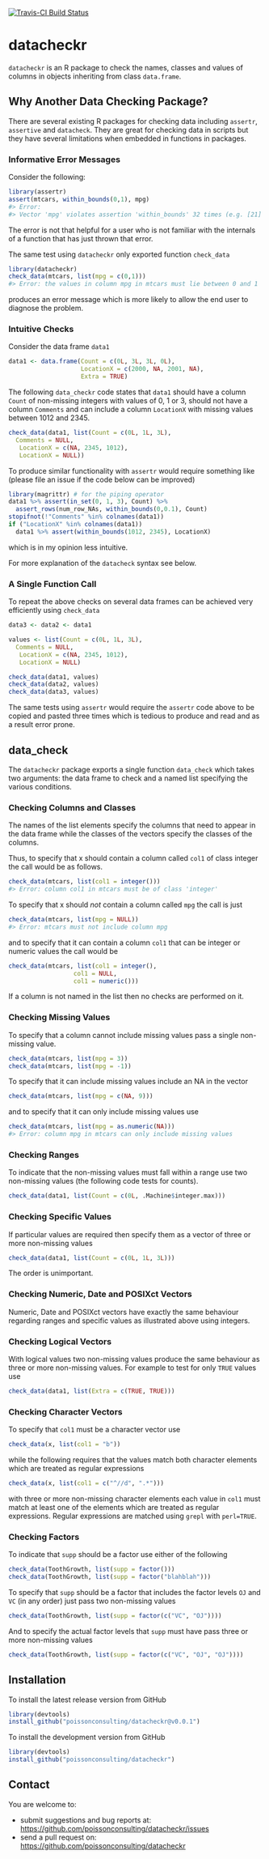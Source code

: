 <!-- README.md is generated from README.Rmd. Please edit that file -->
[![Travis-CI Build Status](https://travis-ci.org/poissonconsulting/datacheckr.svg?branch=master)](https://travis-ci.org/poissonconsulting/datacheckr)

datacheckr
==========

`datacheckr` is an R package to check the names, classes and values of columns in objects inheriting from class `data.frame`.

Why Another Data Checking Package?
----------------------------------

There are several existing R packages for checking data including `assertr`, `assertive` and `datacheck`. They are great for checking data in scripts but they have several limitations when embedded in functions in packages.

### Informative Error Messages

Consider the following:

``` r
library(assertr)
assert(mtcars, within_bounds(0,1), mpg)
#> Error: 
#> Vector 'mpg' violates assertion 'within_bounds' 32 times (e.g. [21] at index 1)
```

The error is not that helpful for a user who is not familiar with the internals of a function that has just thrown that error.

The same test using `datacheckr` only exported function `check_data`

``` r
library(datacheckr)
check_data(mtcars, list(mpg = c(0,1)))
#> Error: the values in column mpg in mtcars must lie between 0 and 1
```

produces an error message which is more likely to allow the end user to diagnose the problem.

### Intuitive Checks

Consider the data frame `data1`

``` r
data1 <- data.frame(Count = c(0L, 3L, 3L, 0L), 
                    LocationX = c(2000, NA, 2001, NA), 
                    Extra = TRUE)
```

The following `data_checkr` code states that `data1` should have a column `Count` of non-missing integers with values of 0, 1 or 3, should not have a column `Comments` and can include a column `LocationX` with missing values between 1012 and 2345.

``` r
check_data(data1, list(Count = c(0L, 1L, 3L), 
  Comments = NULL, 
   LocationX = c(NA, 2345, 1012),
   LocationX = NULL))
```

To produce similar functionality with `assertr` would require something like (please file an issue if the code below can be improved)

``` r
library(magrittr) # for the piping operator
data1 %>% assert(in_set(0, 1, 3), Count) %>%
  assert_rows(num_row_NAs, within_bounds(0,0.1), Count)
stopifnot(!"Comments" %in% colnames(data1))
if ("LocationX" %in% colnames(data1))
  data1 %>% assert(within_bounds(1012, 2345), LocationX)
```

which is in my opinion less intuitive.

For more explanation of the `datacheck` syntax see below.

### A Single Function Call

To repeat the above checks on several data frames can be achieved very efficiently using `check_data`

``` r
data3 <- data2 <- data1

values <- list(Count = c(0L, 1L, 3L), 
  Comments = NULL, 
   LocationX = c(NA, 2345, 1012),
   LocationX = NULL)

check_data(data1, values)
check_data(data2, values)
check_data(data3, values)
```

The same tests using `assertr` would require the `assertr` code above to be copied and pasted three times which is tedious to produce and read and as a result error prone.

data\_check
-----------

The `datacheckr` package exports a single function `data_check` which takes two arguments: the data frame to check and a named list specifying the various conditions.

### Checking Columns and Classes

The names of the list elements specify the columns that need to appear in the data frame while the classes of the vectors specify the classes of the columns.

Thus, to specify that x should contain a column called `col1` of class integer the call would be as follows.

``` r
check_data(mtcars, list(col1 = integer()))
#> Error: column col1 in mtcars must be of class 'integer'
```

To specify that x should *not* contain a column called `mpg` the call is just

``` r
check_data(mtcars, list(mpg = NULL))
#> Error: mtcars must not include column mpg
```

and to specify that it can contain a column `col1` that can be integer or numeric values the call would be

``` r
check_data(mtcars, list(col1 = integer(), 
                  col1 = NULL, 
                  col1 = numeric()))
```

If a column is not named in the list then no checks are performed on it.

### Checking Missing Values

To specify that a column cannot include missing values pass a single non-missing value.

``` r
check_data(mtcars, list(mpg = 3))
check_data(mtcars, list(mpg = -1))
```

To specify that it can include missing values include an NA in the vector

``` r
check_data(mtcars, list(mpg = c(NA, 9)))
```

and to specify that it can only include missing values use

``` r
check_data(mtcars, list(mpg = as.numeric(NA)))
#> Error: column mpg in mtcars can only include missing values
```

### Checking Ranges

To indicate that the non-missing values must fall within a range use two non-missing values (the following code tests for counts).

``` r
check_data(data1, list(Count = c(0L, .Machine$integer.max)))
```

### Checking Specific Values

If particular values are required then specify them as a vector of three or more non-missing values

``` r
check_data(data1, list(Count = c(0L, 1L, 3L)))
```

The order is unimportant.

### Checking Numeric, Date and POSIXct Vectors

Numeric, Date and POSIXct vectors have exactly the same behaviour regarding ranges and specific values as illustrated above using integers.

### Checking Logical Vectors

With logical values two non-missing values produce the same behaviour as three or more non-missing values. For example to test for only `TRUE` values use

``` r
check_data(data1, list(Extra = c(TRUE, TRUE)))
```

### Checking Character Vectors

To specify that `col1` must be a character vector use

``` r
check_data(x, list(col1 = "b"))
```

while the following requires that the values match both character elements which are treated as regular expressions

``` r
check_data(x, list(col1 = c("^//d", ".*")))
```

with three or more non-missing character elements each value in `col1` must match at least one of the elements which are treated as regular expressions. Regular expressions are matched using `grepl` with `perl=TRUE`.

### Checking Factors

To indicate that `supp` should be a factor use either of the following

``` r
check_data(ToothGrowth, list(supp = factor()))
check_data(ToothGrowth, list(supp = factor("blahblah")))
```

To specify that `supp` should be a factor that includes the factor levels `OJ` and `VC` (in any order) just pass two non-missing values

``` r
check_data(ToothGrowth, list(supp = factor(c("VC", "OJ"))))
```

And to specify the actual factor levels that `supp` must have pass three or more non-missing values

``` r
check_data(ToothGrowth, list(supp = factor(c("VC", "OJ", "OJ"))))
```

Installation
------------

To install the latest release version from GitHub

``` r
library(devtools)
install_github("poissonconsulting/datacheckr@v0.0.1")
```

To install the development version from GitHub

``` r
library(devtools)
install_github("poissonconsulting/datacheckr")
```

Contact
-------

You are welcome to:

-   submit suggestions and bug reports at: <https://github.com/poissonconsulting/datacheckr/issues>
-   send a pull request on: <https://github.com/poissonconsulting/datacheckr>
